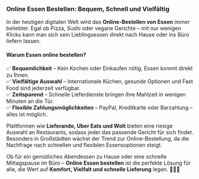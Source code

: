 ### **Online Essen Bestellen: Bequem, Schnell und Vielfältig**  

In der heutigen digitalen Welt wird das **Online-Bestellen von Essen** immer beliebter. Egal ob Pizza, Sushi oder vegane Gerichte – mit nur wenigen Klicks kann man sich sein Lieblingsessen direkt nach Hause oder ins Büro liefern lassen.  

#### **Warum Essen online bestellen?**  
✅ **Bequemlichkeit** – Kein Kochen oder Einkaufen nötig, Essen kommt direkt zu Ihnen.  
✅ **Vielfältige Auswahl** – Internationale Küchen, gesunde Optionen und Fast Food sind jederzeit verfügbar.  
✅ **Zeitsparend** – Schnelle Lieferdienste bringen Ihre Mahlzeit in wenigen Minuten an die Tür.  
✅ **Flexible Zahlungsmöglichkeiten** – PayPal, Kreditkarte oder Barzahlung – alles ist möglich.  

Plattformen wie **Lieferando, Uber Eats und Wolt** bieten eine riesige Auswahl an Restaurants, sodass jeder das passende Gericht für sich findet. Besonders in Großstädten wächst der Trend zur Online-Bestellung, da die Nachfrage nach schnellen und flexiblen Essensoptionen steigt.  

Ob für ein gemütliches Abendessen zu Hause oder eine schnelle Mittagspause im Büro – **Online Essen bestellen** ist die perfekte Lösung für alle, die Wert auf **Komfort, Vielfalt und schnelle Lieferung** legen. 🍕🍔🥗
